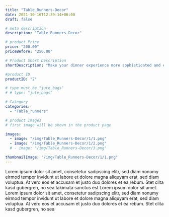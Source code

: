 ```yaml
---
title: "Table_Runners-Decor"
date: 2021-10-16T12:39:14+06:00
draft: false

# meta description
description: "Table_Runners-Decor"

# product Price
price: "200.00"
priceBefore: "250.00"

# Product Short Description
shortDescription: "Make your dinner experience more sophisticated and eco-conscious. Having company over? Our artistry table runners could be the easiest solution to upgrade your dining aesthetics."

#product ID
productID: "2"

# type must be "jute_bags"
# # type: "jute_bags"

# Category
categories:
  - "Table_runners"

# product Images
# first image will be shown in the product page

images:
  - image: "/img/Table_Runners-Decor/1/1.png"
  - image: "/img/Table_Runners-Decor/1/2.png"
  # - image: "/img/Table_Runners-Decor/3.png"

thumbnailImage: "/img/Table_Runners-Decor/1/1.png"
---
```


Lorem ipsum dolor sit amet, consetetur sadipscing elitr, sed diam nonumy eirmod tempor invidunt ut labore et dolore magna aliquyam erat, sed diam voluptua. At vero eos et accusam et justo duo dolores et ea rebum. Stet clita kasd gubergren, no sea takimata sanctus est Lorem ipsum dolor sit amet. Lorem ipsum dolor sit amet, consetetur sadipscing elitr, sed diam nonumy eirmod tempor invidunt ut labore et dolore magna aliquyam erat, sed diam voluptua. At vero eos et accusam et justo duo dolores et ea rebum. Stet clita kasd gubergren, no sea
